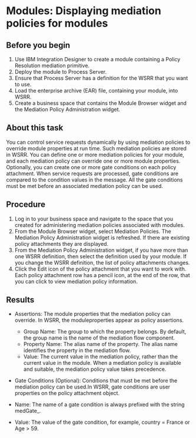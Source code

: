 <!-- image -->

# Modules: Displaying mediation policies for modules

## Before you begin

1. Use IBM Integration Designer to create a module containing a Policy Resolution mediation
primitive.
2. Deploy the module to Process Server.
3. Ensure that Process Server has a definition for the WSRR that you want to use.
4. Load the enterprise archive (EAR) file, containing your module, into WSRR.
5. Create a business space that contains the Module Browser widget and the
Mediation Policy Administration widget.

## About this task

You can control service requests dynamically by using mediation policies to override module
properties at run time. Such mediation policies are stored in WSRR. You can define one or more
mediation policies for your module, and each mediation policy can override one or more module
properties. Optionally, you can create one or more gate conditions on each policy attachment. When
service requests are processed, gate conditions are compared to the condition values in the message.
All the gate conditions must be met before an associated mediation policy can be used.

## Procedure

1. Log in to your business space and navigate to the space that you created for administering
mediation policies associated with modules.
2. From the Module Browser widget, select Mediation
Policies.
The Mediation Policy Administration widget is refreshed. If there
are existing policy attachments they are displayed.
3. From the Mediation Policy Administration widget, if you have more than one
WSRR definition, then select the definition used by your module.
If you change the WSRR definition, the list of policy attachments changes.
4. Click the Edit icon of the policy attachment that you want to work with. 
Each policy attachment row has a pencil icon, at the end of the row, that you can click to
view mediation policy information.

## Results

- Assertions: The module properties that the mediation policy can override. In WSRR, the moduleproperties appear as policy assertions.
    - Group Name: The group to which the property belongs. By default, the group name is the name of
the mediation flow component.
    - Property Name: The alias name of the property. The alias name identifies the property in the
mediation flow.
    - Value: The current value in the mediation policy, rather than the current value in the module.
When a mediation policy is available and suitable, the mediation policy value takes precedence.
- Gate Conditions (Optional): Conditions that must be met before the mediation policy can be used.In WSRR, gate conditions are user properties on the policy attachment object.

- Name: The name of a gate condition is always prefixed with the string
medGate\_.
- Value: The value of the gate condition, for example, country = France or
Age > 59.